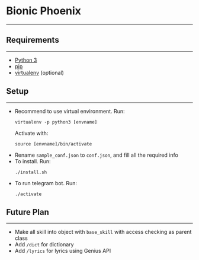 # Bionic Phoenix
***

## Requirements
***
- [Python 3](https://www.python.org/downloads/)
- [pip](https://pypi.org/project/pip/)
- [virtualenv](https://virtualenv.pypa.io/en/latest/installation/) (optional)

## Setup
***
- Recommend to use virtual environment. Run:
    ```
    virtualenv -p python3 [envname]
    ```
  Activate with:
    ```
    source [envname]/bin/activate

    ```
- Rename `sample_conf.json` to `conf.json`, and fill all the required info
- To install. Run:
    ```
    ./install.sh
    ```
- To run telegram bot. Run:
    ```
    ./activate
    ```

## Future Plan
***
- Make all skill into object with `base_skill` with access checking as parent class
- Add `/dict` for dictionary
- Add `/lyrics` for lyrics using Genius API
